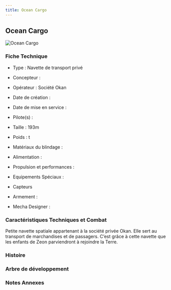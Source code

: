```yaml
---
title: Ocean Cargo
---
```


Ocean Cargo
-----------


![Ocean Cargo](/images/stories/saga/origin/mechas/ocean-cargo.png)


### Fiche Technique



- Type : Navette de transport privé
  
- Concepteur : 
  
- Opérateur : Société Okan
  
- Date de création : 
  
- Date de mise en service : 
  
- Pilote(s) : 
  
- Taille : 193m
  
- Poids : t
  
- Matériaux du blindage : 
  
- Alimentation : 
  
- Propulsion et performances : 
  
- Equipements Spéciaux :


* Capteurs


- Armement :




- Mecha Designer : 


### Caractéristiques Techniques et Combat



Petite navette spatiale appartenant à la société privée Okan. Elle sert au transport de marchandises et de passagers. C’est grâce à cette navette que les enfants de Zeon parviendront à rejoindre la Terre.



### Histoire


### Arbre de développement


### Notes Annexes


